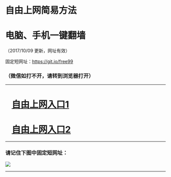 ﻿# 自由上网简易方法

# 电脑、手机一键翻墙

（2017/10/09 更新，网址有效）

固定短网址：https://git.io/free99

### （微信如打不开，请转到浏览器打开）


***





# &nbsp;&nbsp; <a href="http://ft536815463.fwq-tz-1001.info/fwqtz01.html?t=100900117241 " target="_blank">自由上网入口1</a>
# &nbsp;&nbsp; <a href="http://ft1680811799.fwq-tz-1002.info/fwqtz02.html?t=100900131504 " target="_blank">自由上网入口2</a>
***

### 请记住下图中固定短网址：

<img src="https://s3-us-west-2.amazonaws.com/fwq-1001/yjfq-20170905okok.png" /> 


***

